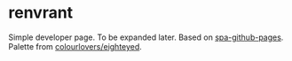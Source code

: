 # renvrant

Simple developer page. To be expanded later. Based on [spa-github-pages](https://github.com/rafrex/spa-github-pages).  Palette from [colourlovers/eighteyed](http://www.colourlovers.com/palette/2093734/Long_Term_Wall).
